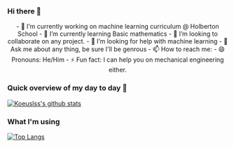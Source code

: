 ### Hi there 👋

<p align="center">
- 🔭 I’m currently working on machine learning curriculum @ Holberton School
- 🌱 I’m currently learning Basic mathematics
- 👯 I’m looking to collaborate on any project.
- 🤔 I’m looking for help with machine learning
- 💬 Ask me about any thing, be sure I'll be genrous
- 📫 How to reach me: <sebri.issam@gmail.com>
- 😄 Pronouns: He/Him
- ⚡ Fun fact: I can help you on mechanical engineering either.
</p>

### Quick overview of my day to day :art:

[![KoeusIss's github stats](https://github-readme-stats.vercel.app/api?username=KoeusIss&show_icons=true)](https://github.com/KoeusIss)

### What I'm using

[![Top Langs](https://github-readme-stats.vercel.app/api/top-langs/?username=KoeusIss&layout=compact)](https://github.com/KoeusIss)
